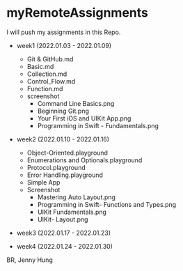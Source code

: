 # myRemoteAssignments
I will push my assignments in this Repo.

- week1 (2022.01.03 - 2022.01.09)
    - Git & GitHub.md
    - Basic.md
    - Collection.md
    - Control_Flow.md
    - Function.md
    - screenshot
        - Command Line Basics.png
        - Beginning Git.png
        - Your First iOS and UIKit App.png
        - Programming in Swift - Fundamentals.png

- week2 (2022.01.10 - 2022.01.16)
    - Object-Oriented.playground
    - Enumerations and Optionals.playground
    - Protocol.playground
    - Error Handling.playground
    - Simple App
    - Screenshot
        - Mastering Auto Layout.png
        - Programming in Swift- Functions and Types.png
        - UIKit Fundamentals.png
        - UIKit- Layout.png

- week3 (2022.01.17 - 2022.01.23)

- week4 (2022.01.24 - 2022.01.30)


BR,
Jenny Hung
